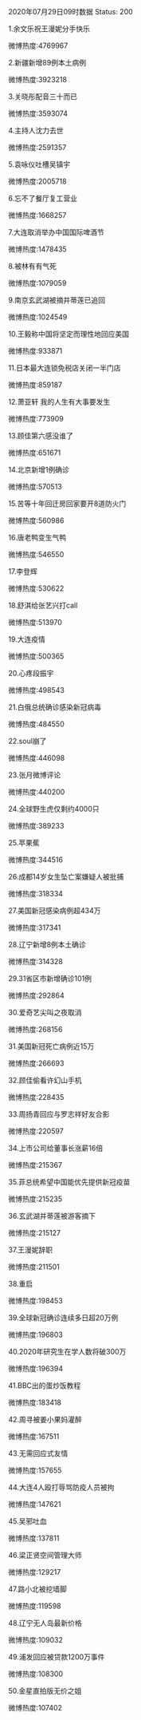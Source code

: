 2020年07月29日09时数据
Status: 200

1.余文乐祝王漫妮分手快乐

微博热度:4769967

2.新疆新增89例本土病例

微博热度:3923218

3.关晓彤配音三十而已

微博热度:3593074

4.主持人沈力去世

微博热度:2591357

5.袁咏仪吐槽吴镇宇

微博热度:2005718

6.忘不了餐厅复工营业

微博热度:1668257

7.大连取消举办中国国际啤酒节

微博热度:1478435

8.被林有有气死

微博热度:1079059

9.南京玄武湖被摘并蒂莲已追回

微博热度:1024549

10.王毅称中国将坚定而理性地回应美国

微博热度:933871

11.日本最大连锁免税店关闭一半门店

微博热度:859187

12.萧亚轩 我的人生有大事要发生

微博热度:773909

13.顾佳第六感没谁了

微博热度:651671

14.北京新增1例确诊

微博热度:570513

15.苦等十年回迁房回家要开8道防火门

微博热度:560986

16.唐老鸭变生气鸭

微博热度:546550

17.李登辉

微博热度:530622

18.舒淇给张艺兴打call

微博热度:513970

19.大连疫情

微博热度:500365

20.心疼段振宇

微博热度:498543

21.白俄总统确诊感染新冠病毒

微博热度:484550

22.soul崩了

微博热度:446098

23.张月微博评论

微博热度:440200

24.全球野生虎仅剩约4000只

微博热度:389233

25.苹果蕉

微博热度:344516

26.成都14岁女生坠亡案嫌疑人被批捕

微博热度:318334

27.美国新冠感染病例超434万

微博热度:317341

28.辽宁新增8例本土确诊

微博热度:314328

29.31省区市新增确诊101例

微博热度:292864

30.爱奇艺尖叫之夜取消

微博热度:268156

31.美国新冠死亡病例近15万

微博热度:266693

32.顾佳偷看许幻山手机

微博热度:228435

33.周扬青回应与罗志祥好友合影

微博热度:220597

34.上市公司给董事长涨薪16倍

微博热度:215367

35.菲总统希望中国能优先提供新冠疫苗

微博热度:215235

36.玄武湖并蒂莲被游客摘下

微博热度:215127

37.王漫妮辞职

微博热度:211501

38.重启

微博热度:198453

39.全球新冠确诊连续多日超20万例

微博热度:196803

40.2020年研究生在学人数将破300万

微博热度:196394

41.BBC出的蛋炒饭教程

微博热度:183418

42.周寻被姜小果妈灌醉

微博热度:167511

43.无需回应式友情

微博热度:157655

44.大连4人殴打辱骂防疫人员被拘

微博热度:147621

45.吴邪吐血

微博热度:137811

46.梁正贤空间管理大师

微博热度:129217

47.路小北被挖墙脚

微博热度:119598

48.辽宁无人岛最新价格

微博热度:109032

49.浦发回应被贷款1200万事件

微博热度:108300

50.金星直拍版无价之姐

微博热度:107402

